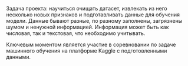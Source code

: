 Задача проекта: научиться очищать датасет, извлекать из него несколько новых признаков и подготавливать данные для обучения модели.
Данные бывают разные, по разному заполнены, загрязнены шумом и ненужной информацией. Информация может быть как числовая, так и текстовая, что необходимо учитывать.

Ключевым моментом является участие в соревновании по задаче машинного обучения на платформе Kaggle с подготовленными данными.

